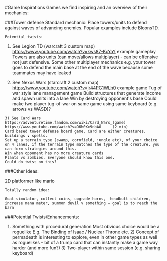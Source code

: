 #Game Inspirations
Games we find inspiring and an overview of their mechanics:


###Tower defense 
    Standard mechanic: Place towers/units to defend against waves of advancing enemies. Popular examples include BloonsTD.

    Potential twists:     

   1)  See Legion TD (warcraft 3 custom map) 
    https://www.youtube.com/watch?v=kws87-KcYaY example gameplay 
    Towers are also units (can move/allows multiplayer) - can be offensive not just defensive.
    Some other multiplayer mechanics e.g. your tower goes to defend the main base at the end of the wave because some teammates may have leaked 

   2)  See Nexus Wars (starcraft 2 custom map) 
    https://www.youtube.com/watch?v=jr44PG1WLh0 example game 
    Tug of war style lane management game 
    Build structures that generate income and spawn units into a lane 
    Win by destroying opponent's base 
    Could make two player tug-of-war on same game using same keyboard (e.g. arrows vs WASD)?

    3) See Card Wars https://adventuretime.fandom.com/wiki/Card_Wars_(game) 
    https://www.youtube.com/watch?v=O6h0Xx9nbA0 	(2 min) 
    Card based tower defense board game. Card are either creatures, buildings ∨ spells. 
    Set up a terrain type (swamp, cornfield, jungle etc), of your choice on 4 lanes, if the terrain type matches the type of the creature, you can form strategies around this. 
    Win when opponent has no more creature cards 
    Plants vs zombies. Everyone should know this one.
    Could do twist on this?

 
###Other Ideas:

2D platformer like mario 

    Totally random idea:  

    Goat simulator, collect coins, upgrade horns,  headbutt children, increase mana meter, summon devil ∨ something – goal is to reach the barn 

###Potential Twists/Enhancements:
   1) Something with procedural generation 
    Most obvious choice would be a roguelike 
    E.g. The Binding of Isaac / Nuclear Throne etc. 
    2) Concept of permadeath is interesting to explore, even in other game types as well as roguelikes – bit of a trump card that can instantly make a game way harder (and more fun?) 
    3) Two-player within same session (e.g. sharing keyboard)

